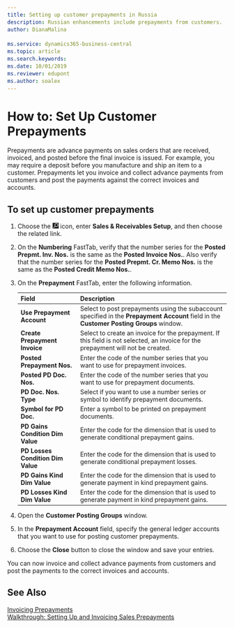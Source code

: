 ```yaml
---
title: Setting up customer prepayments in Russia
description: Russian enhancements include prepayments from customers.
author: DianaMalina

ms.service: dynamics365-business-central
ms.topic: article
ms.search.keywords:
ms.date: 10/01/2019
ms.reviewer: edupont
ms.author: soalex
---
```


# How to: Set Up Customer Prepayments

Prepayments are advance payments on sales orders that are received, invoiced, and posted before the final invoice is issued. For example, you may require a deposit before you manufacture and ship an item to a customer. Prepayments let you invoice and collect advance payments from customers and post the payments against the correct invoices and accounts.

## To set up customer prepayments

1. Choose the ![Lightbulb that opens the Tell Me feature](../../media/ui-search/search_small.png "Tell me what you want to do") icon, enter **Sales & Receivables Setup**, and then choose the related link.

2. On the **Numbering** FastTab, verify that the number series for the **Posted Prepmt. Inv. Nos.** is the same as the **Posted Invoice Nos.**. Also verify that the number series for the **Posted Prepmt. Cr. Memo Nos.** is the same as the **Posted Credit Memo Nos.**.

3. On the **Prepayment** FastTab, enter the following information.

   | Field                             | Description                                                  |
   | :-------------------------------- | :----------------------------------------------------------- |
   | **Use Prepayment Account**        | Select to post prepayments using the subaccount specified in the **Prepayment Account** field in the **Customer Posting Groups** window. |
   | **Create Prepayment Invoice**     | Select to create an invoice for the prepayment. If this field is not selected, an invoice for the prepayment will not be created. |
   | **Posted Prepayment Nos.**        | Enter the code of the number series that you want to use for prepayment invoices. |
   | **Posted PD Doc. Nos.**           | Enter the code of the number series that you want to use for prepayment documents. |
   | **PD Doc. Nos. Type**             | Select if you want to use a number series or symbol to identify prepayment documents. |
   | **Symbol for PD Doc.**            | Enter a symbol to be printed on prepayment documents.        |
   | **PD Gains Condition Dim Value**  | Enter the code for the dimension that is used to generate conditional prepayment gains. |
   | **PD Losses Condition Dim Value** | Enter the code for the dimension that is used to generate conditional prepayment losses. |
   | **PD Gains Kind Dim Value**       | Enter the code for the dimension that is used to generate payment in kind prepayment gains. |
   | **PD Losses Kind Dim Value**      | Enter the code for the dimension that is used to generate payment in kind prepayment gains. |

4. Open the **Customer Posting Groups** window.

5. In the **Prepayment Account** field, specify the general ledger accounts that you want to use for posting customer prepayments.

6. Choose the **Close** button to close the window and save your entries.

You can now invoice and collect advance payments from customers and post the payments to the correct invoices and accounts.

## See Also

[Invoicing Prepayments](../../finance-invoice-prepayments.md)  
[Walkthrough: Setting Up and Invoicing Sales Prepayments](../../walkthrough-setting-up-and-invoicing-sales-prepayments.md)  
